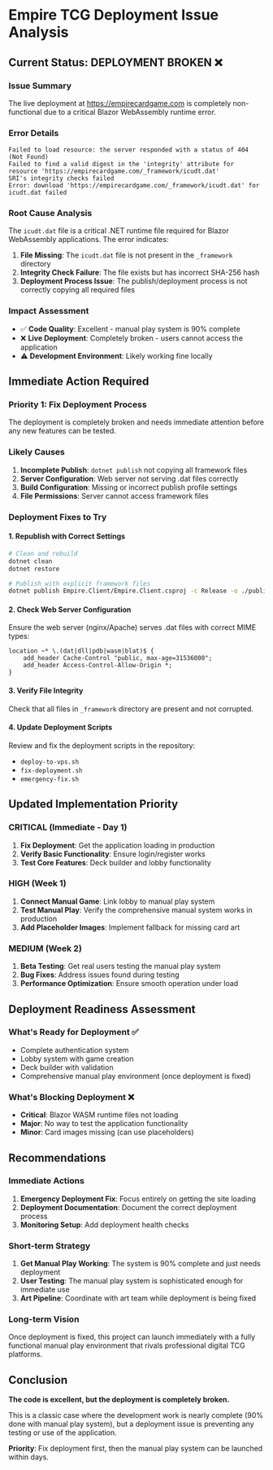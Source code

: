 # Empire TCG Deployment Issue Analysis

## Current Status: DEPLOYMENT BROKEN ❌

### Issue Summary
The live deployment at https://empirecardgame.com is completely non-functional due to a critical Blazor WebAssembly runtime error.

### Error Details
```
Failed to load resource: the server responded with a status of 404 (Not Found)
Failed to find a valid digest in the 'integrity' attribute for resource 'https://empirecardgame.com/_framework/icudt.dat'
SRI's integrity checks failed
Error: download 'https://empirecardgame.com/_framework/icudt.dat' for icudt.dat failed
```

### Root Cause Analysis
The `icudt.dat` file is a critical .NET runtime file required for Blazor WebAssembly applications. The error indicates:

1. **File Missing**: The `icudt.dat` file is not present in the `_framework` directory
2. **Integrity Check Failure**: The file exists but has incorrect SHA-256 hash
3. **Deployment Process Issue**: The publish/deployment process is not correctly copying all required files

### Impact Assessment
- ✅ **Code Quality**: Excellent - manual play system is 90% complete
- ❌ **Live Deployment**: Completely broken - users cannot access the application
- ⚠️ **Development Environment**: Likely working fine locally

## Immediate Action Required

### Priority 1: Fix Deployment Process
The deployment is completely broken and needs immediate attention before any new features can be tested.

### Likely Causes
1. **Incomplete Publish**: `dotnet publish` not copying all framework files
2. **Server Configuration**: Web server not serving .dat files correctly
3. **Build Configuration**: Missing or incorrect publish profile settings
4. **File Permissions**: Server cannot access framework files

### Deployment Fixes to Try

#### 1. Republish with Correct Settings
```bash
# Clean and rebuild
dotnet clean
dotnet restore

# Publish with explicit framework files
dotnet publish Empire.Client/Empire.Client.csproj -c Release -o ./publish --self-contained false
```

#### 2. Check Web Server Configuration
Ensure the web server (nginx/Apache) serves .dat files with correct MIME types:
```nginx
location ~* \.(dat|dll|pdb|wasm|blat)$ {
    add_header Cache-Control "public, max-age=31536000";
    add_header Access-Control-Allow-Origin *;
}
```

#### 3. Verify File Integrity
Check that all files in `_framework` directory are present and not corrupted.

#### 4. Update Deployment Scripts
Review and fix the deployment scripts in the repository:
- `deploy-to-vps.sh`
- `fix-deployment.sh`
- `emergency-fix.sh`

## Updated Implementation Priority

### CRITICAL (Immediate - Day 1)
1. **Fix Deployment**: Get the application loading in production
2. **Verify Basic Functionality**: Ensure login/register works
3. **Test Core Features**: Deck builder and lobby functionality

### HIGH (Week 1)
1. **Connect Manual Game**: Link lobby to manual play system
2. **Test Manual Play**: Verify the comprehensive manual system works in production
3. **Add Placeholder Images**: Implement fallback for missing card art

### MEDIUM (Week 2)
1. **Beta Testing**: Get real users testing the manual play system
2. **Bug Fixes**: Address issues found during testing
3. **Performance Optimization**: Ensure smooth operation under load

## Deployment Readiness Assessment

### What's Ready for Deployment ✅
- Complete authentication system
- Lobby system with game creation
- Deck builder with validation
- Comprehensive manual play environment (once deployment is fixed)

### What's Blocking Deployment ❌
- **Critical**: Blazor WASM runtime files not loading
- **Major**: No way to test the application functionality
- **Minor**: Card images missing (can use placeholders)

## Recommendations

### Immediate Actions
1. **Emergency Deployment Fix**: Focus entirely on getting the site loading
2. **Deployment Documentation**: Document the correct deployment process
3. **Monitoring Setup**: Add deployment health checks

### Short-term Strategy
1. **Get Manual Play Working**: The system is 90% complete and just needs deployment
2. **User Testing**: The manual play system is sophisticated enough for immediate use
3. **Art Pipeline**: Coordinate with art team while deployment is being fixed

### Long-term Vision
Once deployment is fixed, this project can launch immediately with a fully functional manual play environment that rivals professional digital TCG platforms.

## Conclusion

**The code is excellent, but the deployment is completely broken.**

This is a classic case where the development work is nearly complete (90% done with manual play system), but a deployment issue is preventing any testing or use of the application.

**Priority**: Fix deployment first, then the manual play system can be launched within days.
